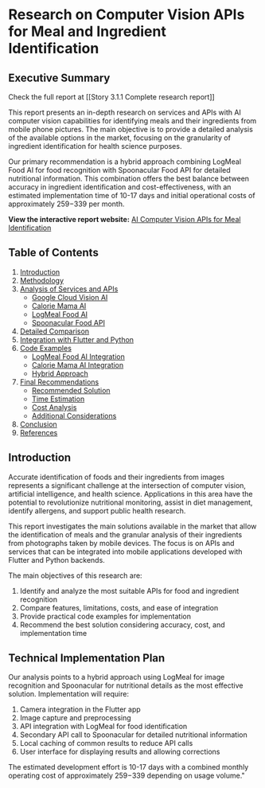 # Research on Computer Vision APIs for Meal and Ingredient Identification

## Executive Summary

Check the full report at [[Story 3.1.1 Complete research report]]

This report presents an in-depth research on services and APIs with AI computer vision capabilities for identifying meals and their ingredients from mobile phone pictures. The main objective is to provide a detailed analysis of the available options in the market, focusing on the granularity of ingredient identification for health science purposes.

Our primary recommendation is a hybrid approach combining LogMeal Food AI for food recognition with Spoonacular Food API for detailed nutritional information. This combination offers the best balance between accuracy in ingredient identification and cost-effectiveness, with an estimated implementation time of 10-17 days and initial operational costs of approximately $259-$339 per month.

**View the interactive report website:** [AI Computer Vision APIs for Meal Identification](https://qnfeahmr.manus.space)

## Table of Contents

1. [Introduction](#introduction)
2. [Methodology](#methodology)
3. [Analysis of Services and APIs](#analysis-of-services-and-apis)
   - [Google Cloud Vision AI](#google-cloud-vision-ai)
   - [Calorie Mama AI](#calorie-mama-ai)
   - [LogMeal Food AI](#logmeal-food-ai)
   - [Spoonacular Food API](#spoonacular-food-api)
4. [Detailed Comparison](#detailed-comparison)
5. [Integration with Flutter and Python](#integration-with-flutter-and-python)
6. [Code Examples](#code-examples)
   - [LogMeal Food AI Integration](#logmeal-food-ai-integration)
   - [Calorie Mama AI Integration](#calorie-mama-ai-integration)
   - [Hybrid Approach](#hybrid-approach)
7. [Final Recommendations](#final-recommendations)
   - [Recommended Solution](#recommended-solution)
   - [Time Estimation](#time-estimation)
   - [Cost Analysis](#cost-analysis)
   - [Additional Considerations](#additional-considerations)
8. [Conclusion](#conclusion)
9. [References](#references)

## Introduction

Accurate identification of foods and their ingredients from images represents a significant challenge at the intersection of computer vision, artificial intelligence, and health science. Applications in this area have the potential to revolutionize nutritional monitoring, assist in diet management, identify allergens, and support public health research.

This report investigates the main solutions available in the market that allow the identification of meals and the granular analysis of their ingredients from photographs taken by mobile devices. The focus is on APIs and services that can be integrated into mobile applications developed with Flutter and Python backends.

The main objectives of this research are:

1. Identify and analyze the most suitable APIs for food and ingredient recognition
2. Compare features, limitations, costs, and ease of integration
3. Provide practical code examples for implementation
4. Recommend the best solution considering accuracy, cost, and implementation time

## Technical Implementation Plan

Our analysis points to a hybrid approach using LogMeal for image recognition and Spoonacular for nutritional details as the most effective solution. Implementation will require:

1. Camera integration in the Flutter app
2. Image capture and preprocessing
3. API integration with LogMeal for food identification
4. Secondary API call to Spoonacular for detailed nutritional information
5. Local caching of common results to reduce API calls
6. User interface for displaying results and allowing corrections

The estimated development effort is 10-17 days with a combined monthly operating cost of approximately $259-$339 depending on usage volume."
